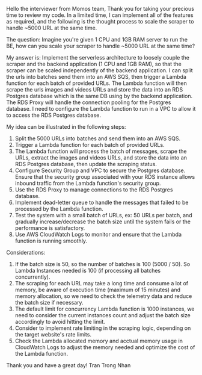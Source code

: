 Hello the interviewer from Momos team,
Thank you for taking your precious time to review my code. In a limited time, I can implement all of the features as required, and the following is the thought process to scale the scraper to handle ~5000 URL at the same time.

The question: Imagine you're given 1 CPU and 1GB RAM server to run the BE, how can you scale your scraper to handle ~5000 URL at the same time?

My answer is: Implement the serverless architecture to loosely couple the scraper and the backend application (1 CPU and 1GB RAM), so that the scraper can be scaled independently of the backend application. I can split the urls into batches send them into an AWS SQS, then trigger a Lambda function for each batch of provided URLs. The Lambda function will then scrape the urls images and videos URLs and store the data into an RDS Postgres database which is the same DB using by the backend application. The RDS Proxy will handle the connection pooling for the Postgres database. I need to configure the Lambda function to run in a VPC to allow it to access the RDS Postgres database.

My idea can be illustrated in the following steps:

1. Split the 5000 URLs into batches and send them into an AWS SQS.
2. Trigger a Lambda function for each batch of provided URLs.
3. The Lambda function will process the batch of messages, scrape the URLs, extract the images and videos URLs, and store the data into an RDS Postgres database, then update the scraping status.
4. Configure Security Group and VPC to secure the Postgres database. Ensure that the security group associated with your RDS instance allows inbound traffic from the Lambda function's security group.
5. Use the RDS Proxy to manage connections to the RDS Postgres database.
6. Implement dead-letter queue to handle the messages that failed to be processed by the Lambda function.
7. Test the system with a small batch of URLs, ex: 50 URLs per batch, and gradually increase/decrease the batch size until the system fails or the performance is satisfactory.
8. Use AWS CloudWatch Logs to monitor and ensure that the Lambda function is running smoothly.

Considerations:
1. If the batch size is 50, so the number of batches is 100 (5000 / 50). So Lambda Instances needed is 100 (if processing all batches concurrently).
2. The scraping for each URL may take a long time and consume a lot of memory, be aware of execution time (maximum of 15 minutes) and memory allocation, so we need to check the telemetry data and reduce the batch size if necessary.
3. The default limit for concurrency Lambda function is 1000 instances, we need to consider the current instances count and adjust the batch size accordingly to avoid hitting the limit.
4. Consider to implement rate limiting in the scraping logic, depending on the target website's rate limits.
5. Check the Lambda allocated memory and acctual memory usage in CloudWatch Logs to adjust the memory needed and optimize the cost of the Lambda function.

Thank you and have a great day!
Tran Trong Nhan
